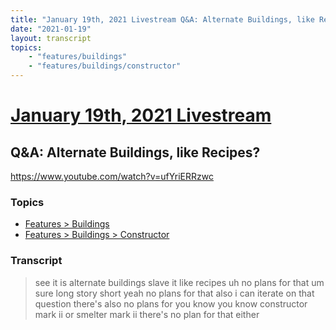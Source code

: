 ```yaml
---
title: "January 19th, 2021 Livestream Q&A: Alternate Buildings, like Recipes?"
date: "2021-01-19"
layout: transcript
topics:
    - "features/buildings"
    - "features/buildings/constructor"
---
```

# [January 19th, 2021 Livestream](../2021-01-19.md)
## Q&A: Alternate Buildings, like Recipes?
https://www.youtube.com/watch?v=ufYriERRzwc

### Topics
* [Features > Buildings](../topics/features/buildings.md)
* [Features > Buildings > Constructor](../topics/features/buildings/constructor.md)

### Transcript

> see it is alternate buildings slave it like recipes uh no plans for that um sure long story short yeah no plans for that also i can iterate on that question there's also no plans for you know you know constructor mark ii or smelter mark ii there's no plan for that either

